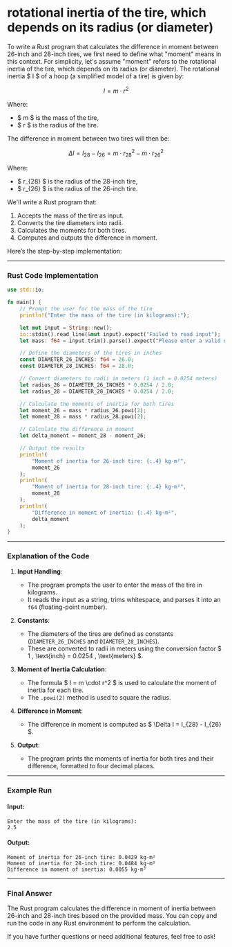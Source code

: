 # rotational inertia of the tire, which depends on its radius (or diameter) 
To write a Rust program that calculates the difference in moment between 26-inch and 28-inch tires, we first need to define what "moment" means in this context. For simplicity, let's assume "moment" refers to the rotational inertia of the tire, which depends on its radius (or diameter). The rotational inertia $ I $ of a hoop (a simplified model of a tire) is given by:

$$
I = m \cdot r^2
$$

Where:
- $ m $ is the mass of the tire,
- $ r $ is the radius of the tire.

The difference in moment between two tires will then be:

$$
\Delta I = I_{28} - I_{26} = m \cdot r_{28}^2 - m \cdot r_{26}^2
$$

Where:
- $ r_{28} $ is the radius of the 28-inch tire,
- $ r_{26} $ is the radius of the 26-inch tire.

We'll write a Rust program that:
1. Accepts the mass of the tire as input.
2. Converts the tire diameters into radii.
3. Calculates the moments for both tires.
4. Computes and outputs the difference in moment.

Here’s the step-by-step implementation:

---

### Rust Code Implementation

```rust
use std::io;

fn main() {
    // Prompt the user for the mass of the tire
    println!("Enter the mass of the tire (in kilograms):");

    let mut input = String::new();
    io::stdin().read_line(&mut input).expect("Failed to read input");
    let mass: f64 = input.trim().parse().expect("Please enter a valid number");

    // Define the diameters of the tires in inches
    const DIAMETER_26_INCHES: f64 = 26.0;
    const DIAMETER_28_INCHES: f64 = 28.0;

    // Convert diameters to radii in meters (1 inch = 0.0254 meters)
    let radius_26 = DIAMETER_26_INCHES * 0.0254 / 2.0;
    let radius_28 = DIAMETER_28_INCHES * 0.0254 / 2.0;

    // Calculate the moments of inertia for both tires
    let moment_26 = mass * radius_26.powi(2);
    let moment_28 = mass * radius_28.powi(2);

    // Calculate the difference in moment
    let delta_moment = moment_28 - moment_26;

    // Output the results
    println!(
        "Moment of inertia for 26-inch tire: {:.4} kg·m²",
        moment_26
    );
    println!(
        "Moment of inertia for 28-inch tire: {:.4} kg·m²",
        moment_28
    );
    println!(
        "Difference in moment of inertia: {:.4} kg·m²",
        delta_moment
    );
}
```

---

### Explanation of the Code

1. **Input Handling**:
   - The program prompts the user to enter the mass of the tire in kilograms.
   - It reads the input as a string, trims whitespace, and parses it into an `f64` (floating-point number).

2. **Constants**:
   - The diameters of the tires are defined as constants (`DIAMETER_26_INCHES` and `DIAMETER_28_INCHES`).
   - These are converted to radii in meters using the conversion factor $ 1 \, \text{inch} = 0.0254 \, \text{meters} $.

3. **Moment of Inertia Calculation**:
   - The formula $ I = m \cdot r^2 $ is used to calculate the moment of inertia for each tire.
   - The `.powi(2)` method is used to square the radius.

4. **Difference in Moment**:
   - The difference in moment is computed as $ \Delta I = I_{28} - I_{26} $.

5. **Output**:
   - The program prints the moments of inertia for both tires and their difference, formatted to four decimal places.

---

### Example Run

#### Input:
```
Enter the mass of the tire (in kilograms):
2.5
```

#### Output:
```
Moment of inertia for 26-inch tire: 0.0429 kg·m²
Moment of inertia for 28-inch tire: 0.0484 kg·m²
Difference in moment of inertia: 0.0055 kg·m²
```

---

### Final Answer

The Rust program calculates the difference in moment of inertia between 26-inch and 28-inch tires based on the provided mass. You can copy and run the code in any Rust environment to perform the calculation. 

If you have further questions or need additional features, feel free to ask!
